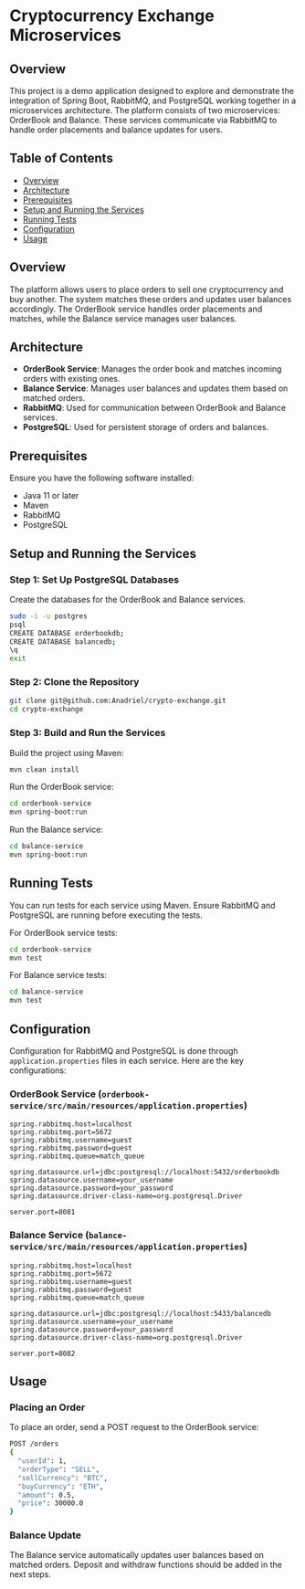 
# Cryptocurrency Exchange Microservices

## Overview

This project is a demo application designed to explore and demonstrate the integration of Spring Boot, RabbitMQ, and PostgreSQL working together in a microservices architecture. The platform consists of two microservices: OrderBook and Balance. These services communicate via RabbitMQ to handle order placements and balance updates for users.

## Table of Contents

- [Overview](#overview)
- [Architecture](#architecture)
- [Prerequisites](#prerequisites)
- [Setup and Running the Services](#setup-and-running-the-services)
- [Running Tests](#running-tests)
- [Configuration](#configuration)
- [Usage](#usage)

## Overview

The platform allows users to place orders to sell one cryptocurrency and buy another. The system matches these orders and updates user balances accordingly. The OrderBook service handles order placements and matches, while the Balance service manages user balances.

## Architecture

- **OrderBook Service**: Manages the order book and matches incoming orders with existing ones.
- **Balance Service**: Manages user balances and updates them based on matched orders.
- **RabbitMQ**: Used for communication between OrderBook and Balance services.
- **PostgreSQL**: Used for persistent storage of orders and balances.

## Prerequisites

Ensure you have the following software installed:

- Java 11 or later
- Maven
- RabbitMQ
- PostgreSQL

## Setup and Running the Services

### Step 1: Set Up PostgreSQL Databases

Create the databases for the OrderBook and Balance services.

```sh
sudo -i -u postgres
psql
CREATE DATABASE orderbookdb;
CREATE DATABASE balancedb;
\q
exit
```

### Step 2: Clone the Repository

```sh
git clone git@github.com:Anadriel/crypto-exchange.git
cd crypto-exchange
```

### Step 3: Build and Run the Services

Build the project using Maven:

```sh
mvn clean install
```

Run the OrderBook service:

```sh
cd orderbook-service
mvn spring-boot:run
```

Run the Balance service:

```sh
cd balance-service
mvn spring-boot:run
```

## Running Tests

You can run tests for each service using Maven. Ensure RabbitMQ and PostgreSQL are running before executing the tests.

For OrderBook service tests:

```sh
cd orderbook-service
mvn test
```

For Balance service tests:

```sh
cd balance-service
mvn test
```

## Configuration

Configuration for RabbitMQ and PostgreSQL is done through `application.properties` files in each service. Here are the key configurations:

### OrderBook Service (`orderbook-service/src/main/resources/application.properties`)

```properties
spring.rabbitmq.host=localhost
spring.rabbitmq.port=5672
spring.rabbitmq.username=guest
spring.rabbitmq.password=guest
spring.rabbitmq.queue=match_queue

spring.datasource.url=jdbc:postgresql://localhost:5432/orderbookdb
spring.datasource.username=your_username
spring.datasource.password=your_password
spring.datasource.driver-class-name=org.postgresql.Driver

server.port=8081
```

### Balance Service (`balance-service/src/main/resources/application.properties`)

```properties
spring.rabbitmq.host=localhost
spring.rabbitmq.port=5672
spring.rabbitmq.username=guest
spring.rabbitmq.password=guest
spring.rabbitmq.queue=match_queue

spring.datasource.url=jdbc:postgresql://localhost:5433/balancedb
spring.datasource.username=your_username
spring.datasource.password=your_password
spring.datasource.driver-class-name=org.postgresql.Driver

server.port=8082
```

## Usage

### Placing an Order

To place an order, send a POST request to the OrderBook service:

```sh
POST /orders
{
  "userId": 1,
  "orderType": "SELL",
  "sellCurrency": "BTC",
  "buyCurrency": "ETH",
  "amount": 0.5,
  "price": 30000.0
}
```

### Balance Update

The Balance service automatically updates user balances based on matched orders.
Deposit and withdraw functions should be added in the next steps.

